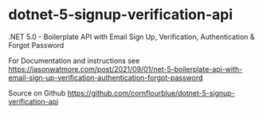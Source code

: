 # dotnet-5-signup-verification-api

.NET 5.0 - Boilerplate API with Email Sign Up, Verification, Authentication & Forgot Password

For Documentation and instructions see https://jasonwatmore.com/post/2021/09/01/net-5-boilerplate-api-with-email-sign-up-verification-authentication-forgot-password

Source on Github https://github.com/cornflourblue/dotnet-5-signup-verification-api

